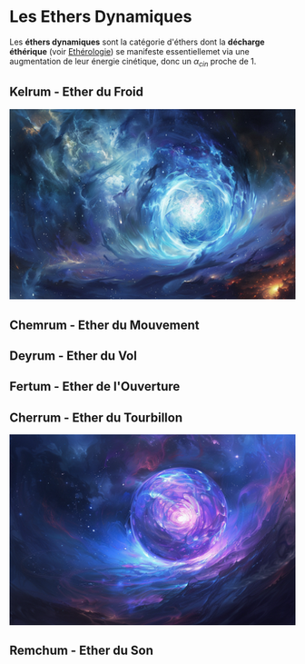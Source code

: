 # Les Ethers Dynamiques
Les **éthers dynamiques** sont la catégorie d'éthers dont la **décharge éthérique** (voir [Ethérologie](./Etherologie.md#principe-de-décharge-éthérique)) se manifeste essentiellemet via une augmentation de leur énergie cinétique, donc un $\alpha_{cin}$ proche de $1$.

## Kelrum - Ether du Froid
![Kelrum](../../_images/ether_glace.png)
## Chemrum - Ether du Mouvement
## Deyrum - Ether du Vol
## Fertum - Ether de l'Ouverture
## Cherrum - Ether du Tourbillon
![Cherrum](../../_images/ether_tourbillon.png)
## Remchum - Ether du Son